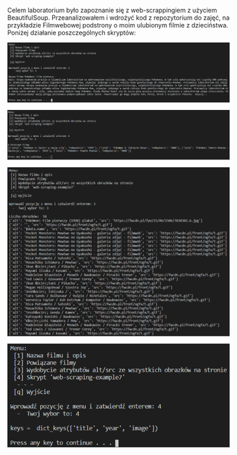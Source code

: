 Celem laboratorium było zapoznanie się z web-scrappingiem z użyciem BeautifulSoup. Przeanalizowałem i wdrożyć kod z repozytorium do zajęć, na przykładzie Filmwebowej podstrony o moim ulubionym filmie z dzieciństwa. Poniżej działanie poszczególnych skryptów:

![Script1](screenshots/script_1.png)

![Script2](screenshots/script_2.png)

![Script3](screenshots/script_3.png)

![Script4](screenshots/script_4.png)